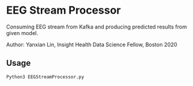 EEG Stream Processor
====================

Consuming EEG stream from Kafka and producing predicted results from given model.

Author:
    Yanxian Lin, Insight Health Data Science Fellow, Boston 2020

Usage
-----

```
Python3 EEGStreamProcessor.py  
```
